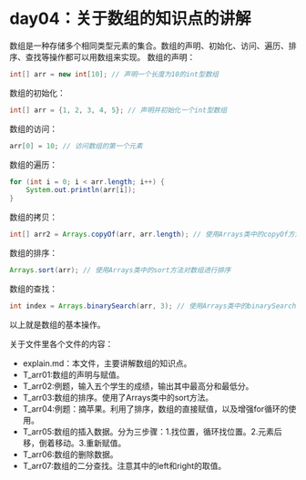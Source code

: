 # day04：关于数组的知识点的讲解

数组是一种存储多个相同类型元素的集合。数组的声明、初始化、访问、遍历、排序、查找等操作都可以用数组来实现。
数组的声明：
```java
int[] arr = new int[10]; // 声明一个长度为10的int型数组
```
数组的初始化：
```java
int[] arr = {1, 2, 3, 4, 5}; // 声明并初始化一个int型数组
```
数组的访问：
```java
arr[0] = 10; // 访问数组的第一个元素
```
数组的遍历：
```java
for (int i = 0; i < arr.length; i++) {
    System.out.println(arr[i]);
}
```
数组的拷贝：
```java
int[] arr2 = Arrays.copyOf(arr, arr.length); // 使用Arrays类中的copyOf方法拷贝数组
```

数组的排序：
```java
Arrays.sort(arr); // 使用Arrays类中的sort方法对数组进行排序
```
数组的查找：
```java
int index = Arrays.binarySearch(arr, 3); // 使用Arrays类中的binarySearch方法查找数组中的元素
``` 

以上就是数组的基本操作。    

关于文件里各个文件的内容：
- explain.md：本文件，主要讲解数组的知识点。
- T_arr01:数组的声明与赋值。
- T_arr02:例题，输入五个学生的成绩，输出其中最高分和最低分。
- T_arr03:数组的排序。使用了Arrays类中的sort方法。
- T_arr04:例题：摘苹果。利用了排序，数组的直接赋值，以及增强for循环的使用。
- T_arr05:数组的插入数据。分为三步骤：1.找位置，循环找位置。2.元素后移，倒着移动。3.重新赋值。
- T_arr06:数组的删除数据。
- T_arr07:数组的二分查找。注意其中的left和right的取值。
